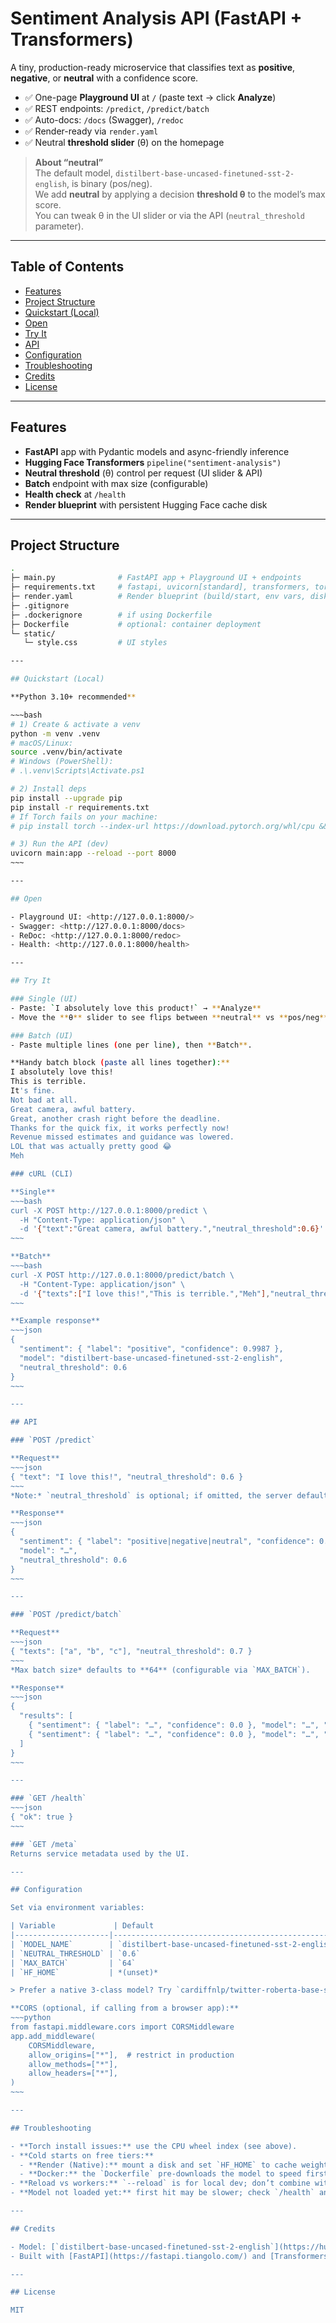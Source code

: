 # Sentiment Analysis API (FastAPI + Transformers)

A tiny, production-ready microservice that classifies text as **positive**, **negative**, or **neutral** with a confidence score.

- ✅ One-page **Playground UI** at `/` (paste text → click **Analyze**)
- ✅ REST endpoints: `/predict`, `/predict/batch`
- ✅ Auto-docs: `/docs` (Swagger), `/redoc`
- ✅ Render-ready via `render.yaml`
- ✅ Neutral **threshold slider** (θ) on the homepage

> **About “neutral”**  
> The default model, `distilbert-base-uncased-finetuned-sst-2-english`, is binary (pos/neg).  
> We add **neutral** by applying a decision **threshold θ** to the model’s max score.  
> You can tweak θ in the UI slider or via the API (`neutral_threshold` parameter).

---

## Table of Contents
- [Features](#features)
- [Project Structure](#project-structure)
- [Quickstart (Local)](#quickstart-local)
- [Open](#open)
- [Try It](#try-it)
- [API](#api)
- [Configuration](#configuration)
- [Troubleshooting](#troubleshooting)
- [Credits](#credits)
- [License](#license)

---

## Features
- **FastAPI** app with Pydantic models and async-friendly inference  
- **Hugging Face Transformers** `pipeline("sentiment-analysis")`  
- **Neutral threshold** (θ) control per request (UI slider & API)  
- **Batch** endpoint with max size (configurable)  
- **Health check** at `/health`  
- **Render blueprint** with persistent Hugging Face cache disk  

---

## Project Structure
```bash
.
├─ main.py              # FastAPI app + Playground UI + endpoints
├─ requirements.txt     # fastapi, uvicorn[standard], transformers, torch
├─ render.yaml          # Render blueprint (build/start, env vars, disk, health)
├─ .gitignore
├─ .dockerignore        # if using Dockerfile
├─ Dockerfile           # optional: container deployment
└─ static/
   └─ style.css         # UI styles

---

## Quickstart (Local)

**Python 3.10+ recommended**

~~~bash
# 1) Create & activate a venv
python -m venv .venv
# macOS/Linux:
source .venv/bin/activate
# Windows (PowerShell):
# .\.venv\Scripts\Activate.ps1

# 2) Install deps
pip install --upgrade pip
pip install -r requirements.txt
# If Torch fails on your machine:
# pip install torch --index-url https://download.pytorch.org/whl/cpu && pip install -r requirements.txt

# 3) Run the API (dev)
uvicorn main:app --reload --port 8000
~~~

---

## Open

- Playground UI: <http://127.0.0.1:8000/>
- Swagger: <http://127.0.0.1:8000/docs>
- ReDoc: <http://127.0.0.1:8000/redoc>
- Health: <http://127.0.0.1:8000/health>

---

## Try It

### Single (UI)
- Paste: `I absolutely love this product!` → **Analyze**  
- Move the **θ** slider to see flips between **neutral** vs **pos/neg**.

### Batch (UI)
- Paste multiple lines (one per line), then **Batch**.

**Handy batch block (paste all lines together):**
I absolutely love this!
This is terrible.
It's fine.
Not bad at all.
Great camera, awful battery.
Great, another crash right before the deadline.
Thanks for the quick fix, it works perfectly now!
Revenue missed estimates and guidance was lowered.
LOL that was actually pretty good 😂
Meh

### cURL (CLI)

**Single**
~~~bash
curl -X POST http://127.0.0.1:8000/predict \
  -H "Content-Type: application/json" \
  -d '{"text":"Great camera, awful battery.","neutral_threshold":0.6}'
~~~

**Batch**
~~~bash
curl -X POST http://127.0.0.1:8000/predict/batch \
  -H "Content-Type: application/json" \
  -d '{"texts":["I love this!","This is terrible.","Meh"],"neutral_threshold":0.7}'
~~~

**Example response**
~~~json
{
  "sentiment": { "label": "positive", "confidence": 0.9987 },
  "model": "distilbert-base-uncased-finetuned-sst-2-english",
  "neutral_threshold": 0.6
}
~~~

---

## API

### `POST /predict`

**Request**
~~~json
{ "text": "I love this!", "neutral_threshold": 0.6 }
~~~
*Note:* `neutral_threshold` is optional; if omitted, the server default is used.

**Response**
~~~json
{
  "sentiment": { "label": "positive|negative|neutral", "confidence": 0.0-1.0 },
  "model": "…",
  "neutral_threshold": 0.6
}
~~~

---

### `POST /predict/batch`

**Request**
~~~json
{ "texts": ["a", "b", "c"], "neutral_threshold": 0.7 }
~~~
*Max batch size* defaults to **64** (configurable via `MAX_BATCH`).

**Response**
~~~json
{
  "results": [
    { "sentiment": { "label": "…", "confidence": 0.0 }, "model": "…", "neutral_threshold": 0.7 },
    { "sentiment": { "label": "…", "confidence": 0.0 }, "model": "…", "neutral_threshold": 0.7 }
  ]
}
~~~

---

### `GET /health`
~~~json
{ "ok": true }
~~~

### `GET /meta`
Returns service metadata used by the UI.

---

## Configuration

Set via environment variables:

| Variable             | Default                                           | Description                                  |
|---------------------|---------------------------------------------------|----------------------------------------------|
| `MODEL_NAME`        | `distilbert-base-uncased-finetuned-sst-2-english` | HF model to load                             |
| `NEUTRAL_THRESHOLD` | `0.6`                                             | Server default θ (0..1)                       |
| `MAX_BATCH`         | `64`                                              | Max items in `/predict/batch`                |
| `HF_HOME`           | *(unset)*                                         | Path to cache HF models (e.g., mounted disk) |

> Prefer a native 3-class model? Try `cardiffnlp/twitter-roberta-base-sentiment-latest` and you can ignore neutral-threshold logic.

**CORS (optional, if calling from a browser app):**
~~~python
from fastapi.middleware.cors import CORSMiddleware
app.add_middleware(
    CORSMiddleware,
    allow_origins=["*"],  # restrict in production
    allow_methods=["*"],
    allow_headers=["*"],
)
~~~

---

## Troubleshooting

- **Torch install issues:** use the CPU wheel index (see above).  
- **Cold starts on free tiers:**
  - **Render (Native):** mount a disk and set `HF_HOME` to cache weights.
  - **Docker:** the `Dockerfile` pre-downloads the model to speed first request.
- **Reload vs workers:** `--reload` is for local dev; don’t combine with `--workers`.  
- **Model not loaded yet:** first hit may be slower; check `/health` and logs.

---

## Credits

- Model: [`distilbert-base-uncased-finetuned-sst-2-english`](https://huggingface.co/distilbert-base-uncased-finetuned-sst-2-english)  
- Built with [FastAPI](https://fastapi.tiangolo.com/) and [Transformers](https://huggingface.co/docs/transformers)

---

## License

MIT
